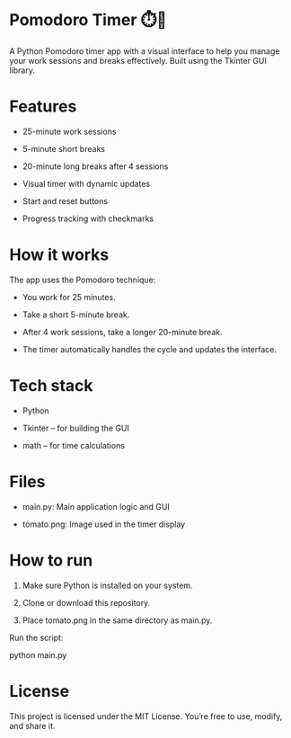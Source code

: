 # Pomodoro Timer ⏱️🍅
A Python Pomodoro timer app with a visual interface to help you manage your work sessions and breaks effectively. Built using the Tkinter GUI library.

# Features
- 25-minute work sessions

- 5-minute short breaks

- 20-minute long breaks after 4 sessions

- Visual timer with dynamic updates

- Start and reset buttons

- Progress tracking with checkmarks

# How it works
The app uses the Pomodoro technique:

- You work for 25 minutes.

- Take a short 5-minute break.

- After 4 work sessions, take a longer 20-minute break.

- The timer automatically handles the cycle and updates the interface.

# Tech stack
- Python

- Tkinter – for building the GUI

- math – for time calculations

# Files
- main.py: Main application logic and GUI

- tomato.png: Image used in the timer display

# How to run
1. Make sure Python is installed on your system.

2. Clone or download this repository.

3. Place tomato.png in the same directory as main.py.

Run the script:

python main.py

# License
This project is licensed under the MIT License. You’re free to use, modify, and share it.
